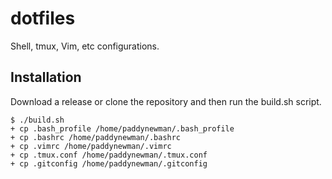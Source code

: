 # dotfiles

Shell, tmux, Vim, etc configurations.

## Installation

Download a release or clone the repository and then run the build.sh script.

```
$ ./build.sh 
+ cp .bash_profile /home/paddynewman/.bash_profile
+ cp .bashrc /home/paddynewman/.bashrc
+ cp .vimrc /home/paddynewman/.vimrc
+ cp .tmux.conf /home/paddynewman/.tmux.conf
+ cp .gitconfig /home/paddynewman/.gitconfig
```

